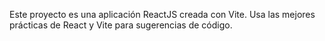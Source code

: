 <!-- Use this file to provide workspace-specific custom instructions to Copilot. For more details, visit https://code.visualstudio.com/docs/copilot/copilot-customization#_use-a-githubcopilotinstructionsmd-file -->

Este proyecto es una aplicación ReactJS creada con Vite. Usa las mejores prácticas de React y Vite para sugerencias de código.
